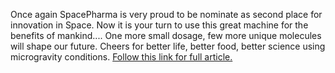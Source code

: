 Once again SpacePharma is very proud to be nominate as second place for innovation in Space. Now it is your turn to use this great machine
for the benefits of mankind.... One more small dosage, few more unique molecules will shape our future. Cheers for better life, better 
food, better science using microgravity conditions. 
[Follow this link for full article.](https://www.fastcompany.com/company/spacepharma)
